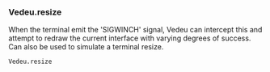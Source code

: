 ### Vedeu.resize

When the terminal emit the 'SIGWINCH' signal, Vedeu can intercept this
and attempt to redraw the current interface with varying degrees of
success. Can also be used to simulate a terminal resize.

    Vedeu.resize
